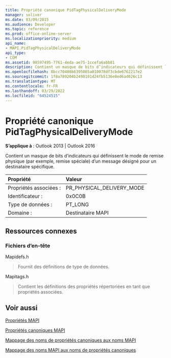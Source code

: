 ```yaml
---
title: Propriété canonique PidTagPhysicalDeliveryMode
manager: soliver
ms.date: 03/09/2015
ms.audience: Developer
ms.topic: reference
ms.prod: office-online-server
ms.localizationpriority: medium
api_name:
- MAPI.PidTagPhysicalDeliveryMode
api_type:
- COM
ms.assetid: 98597495-7761-4eda-ae75-1ccefa6abb81
description: Contient un masque de bits d’indicateurs qui définissent le mode de remise physique d’un message désigné pour un destinataire spécifique.
ms.openlocfilehash: 8bcc70408b6395065a010078df3cbde6762217e2
ms.sourcegitcommit: 1f8a789204b2498101d24fb5136e8ed6ad026c13
ms.translationtype: MT
ms.contentlocale: fr-FR
ms.lasthandoff: 03/29/2022
ms.locfileid: "64524515"
---
```

# <a name="pidtagphysicaldeliverymode-canonical-property"></a>Propriété canonique PidTagPhysicalDeliveryMode

  
  
**S’applique à** : Outlook 2013 | Outlook 2016 
  
Contient un masque de bits d’indicateurs qui définissent le mode de remise physique (par exemple, remise spéciale) d’un message désigné pour un destinataire spécifique.
  
|Propriété |Valeur |
|:-----|:-----|
|Propriétés associées :  <br/> |PR_PHYSICAL_DELIVERY_MODE  <br/> |
|Identificateur :  <br/> |0x0C0B  <br/> |
|Type de données :  <br/> |PT_LONG  <br/> |
|Domaine :  <br/> |Destinataire MAPI  <br/> |
   
## <a name="related-resources"></a>Ressources connexes

### <a name="header-files"></a>Fichiers d’en-tête

Mapidefs.h
  
> Fournit des définitions de type de données.
    
Mapitags.h
  
> Contient les définitions des propriétés répertoriées en tant que propriétés associées.
    
## <a name="see-also"></a>Voir aussi



[Propriétés MAPI](mapi-properties.md)
  
[Propriétés canoniques MAPI](mapi-canonical-properties.md)
  
[Mappage des noms de propriétés canoniques aux noms MAPI](mapping-canonical-property-names-to-mapi-names.md)
  
[Mappage des noms MAPI aux noms de propriétés canoniques](mapping-mapi-names-to-canonical-property-names.md)

